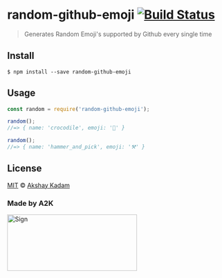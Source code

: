 # random-github-emoji [![Build Status](https://travis-ci.org/deadcoder0904/generate-random-github-emoji.svg?branch=master)](https://travis-ci.org/deadcoder0904/generate-random-github-emoji)

> Generates Random Emoji's supported by Github every single time

## Install

```
$ npm install --save random-github-emoji
```

## Usage

```js
const random = require('random-github-emoji');

random();
//=> { name: 'crocodile', emoji: '🐊' }

random();
//=> { name: 'hammer_and_pick', emoji: '⚒' }
```

## License

[MIT](LICENSE.md) © [Akshay Kadam](https://github.com/deadcoder0904)

### Made by A2K

<img src="http://imgur.com/jfmA33n.png" alt="Sign" width=300 height=130 />
